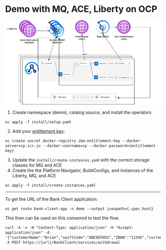 # Demo with MQ, ACE, Liberty on OCP

![flow image](images/Liberty-MQ-ACE.png)

1. Create namespace (demo), catalog source, and install the operators
```
oc apply -f install/setup.yaml
```
2. Add your [entitlement key](https://myibm.ibm.com/products-services/containerlibrary):
```
oc create secret docker-registry ibm-entitlement-key --docker-server=cp.icr.io --docker-username=cp --docker-password={entitlement key}
```
3. Update the `install/create-instances.yam`l with the correct storage classes for MQ and ACE
4. Create the the Platform Navigator, BuildConfigs, and instances of the Liberty, MQ, and ACE
```
oc apply -f install/create-instances.yaml
```
---
To get the URL of the Bank Client application:
``` 
oc get route bank-client-app -n demo --output jsonpath={.spec.host}
```
This then can be used on this comamnd to test the flow.
```
curl -k -v -H "Content-Type: application/json" -H "Accept: application/json" -d '{"customerName":"Brian","swiftCode":"ABCDEFHSS","IBAN":"12345","currency":"EUR","amount":123456.00}' -X POST https://{url}/BankClient/services/withdrawal
```
